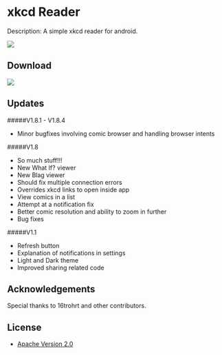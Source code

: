 # xkcd Reader

Description: A simple xkcd reader for android.

  <img src="http://s13.postimg.org/to0p12ltj/graphic2.png"/>

## Download
<a href="https://play.google.com/store/apps/details?id=com.tod.xkcdreader" alt="logo" title="Download from Google Play">
  <img src="http://developer.android.com/images/brand/en_app_rgb_wo_60.png">
</a>

## Updates
#####V1.8.1 - V1.8.4
- Minor bugfixes involving comic browser and handling browser intents

#####V1.8
- So much stuff!!!
- New What If? viewer
- New Blag viewer
- Should fix multiple connection errors
- Overrides xkcd links to open inside app
- View comics in a list
- Attempt at a notification fix
- Better comic resolution and ability to zoom in further
- Bug fixes

#####V1.1
- Refresh button
- Explanation of notifications in settings
- Light and Dark theme
- Improved sharing related code

## Acknowledgements

Special thanks to 16trohrt and other contributors.

## License

* [Apache Version 2.0](http://www.apache.org/licenses/LICENSE-2.0.html)
